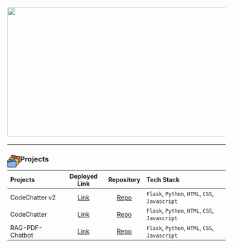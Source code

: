 <div align="center">
    <img
        src="https://render.gitanimals.org/farms/yashksaini-coder"
        width="600"
        height="300"
        background="transparent"
    />
</div>

---
<!-- Projects section -->

### Projects<img src="../assets/project.png" width="30" height="30" align="left">

| **Projects** | **Deployed Link** | **Repository** | **Tech Stack** |
| :------- | :------------: | :---------: | :----------------- |
| CodeChatter v2| [Link](https://code-chatter-v2.vercel.app/) | [Repo](https://github.com/Techno-Guild/CodeChatter-v2) | `Flask`, `Python`, `HTML`, `CSS`, `Javascript` |
| CodeChatter | [Link](https://code-chatter.vercel.app/) | [Repo](https://github.com/Techno-Guild/CodeChatter) | `Flask`, `Python`, `HTML`, `CSS`, `Javascript` |
| RAG-PDF-Chatbot | [Link](https://tale-craft-eta.vercel.app/) | [Repo](https://github.com/Techno-Guild/RAG-PDF-Chatbot) |`Flask`, `Python`, `HTML`, `CSS`, `Javascript`|
